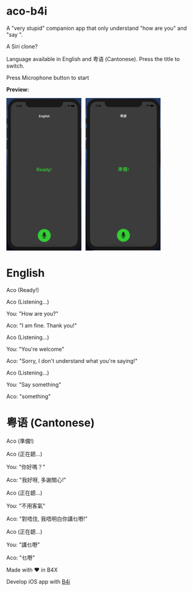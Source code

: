 # aco-b4i
A "very stupid" companion app that only understand "how are you" and "say <something>".

A Siri clone?

Language available in English and 粤语 (Cantonese). Press the title to switch.

Press Microphone button to start

**Preview:**

<img src="https://github.com/pyhoon/aco-b4i/blob/main/Preview/en.png" title="English" height="400" /> &nbsp; 
<img src="https://github.com/pyhoon/aco-b4i/blob/main/Preview/zh.png" title="Cantonese" height="400" />

# English

Aco (Ready!)

Aco (Listening...)

You: "How are you?"

Aco: "I am fine. Thank you!"

Aco (Listening...)

You: "You're welcome"

Aco: "Sorry, I don't understand what you're saying!"

Aco (Listening...)

You: "Say something"

Aco: "something"


# 粤语 (Cantonese)

Aco (準備!)

Aco (正在聼...)

You: "你好嗎？"

Aco: "我好呀, 多謝關心!"

Aco (正在聼...)

You: "不用客氣"

Aco: "對唔住, 我唔明白你講乜嘢!"

Aco (正在聼...)

You: "講乜嘢"

Aco: "乜嘢"

Made with ❤ in B4X

Develop iOS app with [B4i](https://www.idevaffiliate.com/33168/7.html)

